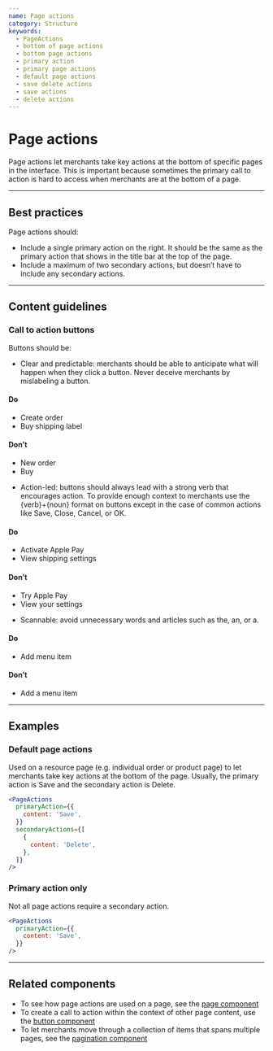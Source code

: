 ```yaml
---
name: Page actions
category: Structure
keywords:
  - PageActions
  - bottom of page actions
  - bottom page actions
  - primary action
  - primary page actions
  - default page actions
  - save delete actions
  - save actions
  - delete actions
---
```


# Page actions

Page actions let merchants take key actions at the bottom of specific pages in the interface. This is important because sometimes the primary call to action is hard to access when merchants are at the bottom of a page.

---

## Best practices

Page actions should:

- Include a single primary action on the right. It should be the same as the primary action that shows in the title bar at the top of the page.
- Include a maximum of two secondary actions, but doesn’t have to include any secondary actions.

---

## Content guidelines

### Call to action buttons

Buttons should be:

- Clear and predictable: merchants should be able to anticipate what will happen when they click a button. Never deceive merchants by mislabeling a button.

<!-- usagelist -->

#### Do

- Create order
- Buy shipping label

#### Don’t

- New order
- Buy

<!-- end -->

- Action-led: buttons should always lead with a strong verb that encourages action. To provide enough context to merchants use the {verb}+{noun} format on buttons except in the case of common actions like Save, Close, Cancel, or OK.

<!-- usagelist -->

#### Do

- Activate Apple Pay
- View shipping settings

#### Don’t

- Try Apple Pay
- View your settings

<!-- end -->

- Scannable: avoid unnecessary words and articles such as the, an, or a.

<!-- usagelist -->

#### Do

- Add menu item

#### Don’t

- Add a menu item

<!-- end -->

---

## Examples

### Default page actions

Used on a resource page (e.g. individual order or product page) to let merchants take key actions at the bottom of the page. Usually, the primary action is Save and the secondary action is Delete.

```jsx
<PageActions
  primaryAction={{
    content: 'Save',
  }}
  secondaryActions={[
    {
      content: 'Delete',
    },
  ]}
/>
```

### Primary action only

Not all page actions require a secondary action.

```jsx
<PageActions
  primaryAction={{
    content: 'Save',
  }}
/>
```

---

## Related components

- To see how page actions are used on a page, see the [page component](/components/structure/page)
- To create a call to action within the context of other page content, use the [button component](/components/actions/button)
- To let merchants move through a collection of items that spans multiple pages, see the [pagination component](/components/navigation/pagination)
